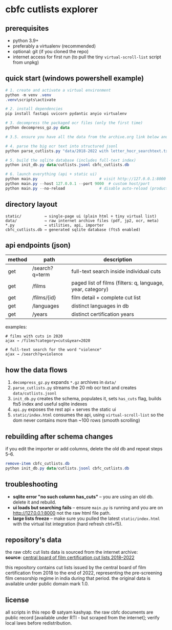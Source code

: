 # cbfc cutlists explorer

## prerequisites

* python 3.9+
* preferably a virtualenv (recommended)
* optional: git (if you cloned the repo)
* internet access for first run (to pull the tiny `virtual-scroll-list` script from unpkg)

## quick start (windows powershell example)

```powershell
# 1. create and activate a virtual environment
python -m venv .venv
.venv\scripts\activate

# 2. install dependencies
pip install fastapi uvicorn pydantic anyio virtualenv

# 3. decompress the packaged ocr files (only the first time)
python decompress_gz.py data

# 3.5. ensure you have all the data from the archive.org link below and place it in a sub-directory called "data"

# 4. parse the big ocr text into structured jsonl
python parse_cutlists.py "data/2018-2022 with letter_hocr_searchtext.txt" data/cutlists.jsonl

# 5. build the sqlite database (includes full-text index)
python init_db.py data/cutlists.jsonl cbfc_cutlists.db

# 6. launch everything (api + static ui)
python main.py                           # visit http://127.0.0.1:8000
python main.py --host 127.0.0.1 --port 9000  # custom host/port
python main.py --no-reload               # disable auto-reload (production)
```

## directory layout

```
static/          → single-page ui (plain html + tiny virtual list)
data/            → raw internet archive files (pdf, jp2, ocr, meta)
*.py             → utilities, api, importer
cbfc_cutlists.db → generated sqlite database (fts5 enabled)
```

## api endpoints (json)

| method | path                | description                                     |
|--------|---------------------|-------------------------------------------------|
| get    | /search?q=term      | full-text search inside individual cuts         |
| get    | /films              | paged list of films (filters: q, language, year, category) |
| get    | /films/{id}         | film detail + complete cut list                 |
| get    | /languages          | distinct languages in db                        |
| get    | /years              | distinct certification years                    |

examples:

```
# films with cuts in 2020
ajax → /films?category=cuts&year=2020

# full-text search for the word "violence"
ajax → /search?q=violence
```

## how the data flows

1. `decompress_gz.py` expands `*.gz` archives in `data/`
2. `parse_cutlists.py` streams the 20 mb ocr text and creates `data/cutlists.jsonl`
3. `init_db.py` creates the schema, populates it, sets `has_cuts` flag, builds fts5 index and useful sqlite indexes
4. `api.py` exposes the rest api + serves the static ui
5. `static/index.html` consumes the api, using `virtual-scroll-list` so the dom never contains more than ~100 rows (smooth scrolling)

## rebuilding after schema changes

if you edit the importer or add columns, delete the old db and repeat steps 5–6.

```powershell
remove-item cbfc_cutlists.db
python init_db.py data/cutlists.jsonl cbfc_cutlists.db
```

## troubleshooting

* **sqlite error "no such column has_cuts"** – you are using an old db. delete it and rebuild.
* **ui loads but searching fails** – ensure `main.py` is running and you are on http://127.0.0.1:8000 not the raw html file path.
* **large lists freeze** – make sure you pulled the latest `static/index.html` with the virtual list integration (hard refresh ctrl+f5).

## repository's data

the raw cbfc cut lists data is sourced from the internet archive:  
**source**: [central board of film certification cut lists 2018–2022](https://archive.org/details/cbfc-cutlists-2018-2022)

this repository contains cut lists issued by the central board of film certification from 2018 to the end of 2022, representing the pre-screening film censorship regime in india during that period. the original data is available under public domain mark 1.0.

## license

all scripts in this repo © satyam kashyap. the raw cbfc documents are public record [available under RTI - but scraped from the internet]; verify local laws before redistribution. 